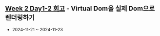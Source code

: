 ## [Week 2 Day1-2 회고](https://github.com/solp721/whatever_react?tab=readme-ov-file#week-2) - Virtual Dom을 실제 Dom으로 렌더링하기 
- 2024-11-21 ~ 2024-11-23

